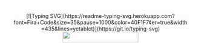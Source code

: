 <div align="center" style="background: rgba(255, 255, 255, 0.2);
backdrop-filter: blur(5px);
-webkit-backdrop-filter: blur(5px);
border-radius: 10px;
border: 1px solid rgba(255, 255, 255, 0.3);
padding: 20px;">
  [![Typing SVG](https://readme-typing-svg.herokuapp.com?font=Fira+Code&size=35&pause=1000&color=40F1F7&center=true&width=435&lines=yetablet)](https://git.io/typing-svg)
  <a href="https://komarev.com/ghpvc/?username=yetablet&style=flat-square&color=03f0fc">
    <img width="200" height="28" src="https://komarev.com/ghpvc/?username=yetablet&style=flat-square&color=03f0fc" alt=""/>
  </a>
</div>
